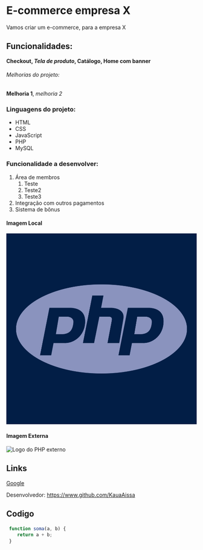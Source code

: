 # E-commerce empresa X

Vamos criar um e-commerce, para a empresa X

## Funcionalidades:

**Checkout, _Tela de produto_, Catálogo, Home com banner**

###### Melhorias do projeto:

__Melhoria 1__, _melhoria 2_


### Linguagens do projeto:

* HTML
* CSS
* JavaScript
* PHP
* MySQL

### Funcionalidade a desenvolver:

1. Área de membros
    1. Teste
    2. Teste2
    3. Teste3
2. Integração com outros pagamentos
3. Sistema de bônus 

#### Imagem Local

![Foto do PHP](img/php.jpg)

#### Imagem Externa

![Logo do PHP externo](https://www.tshirtgeek.com.br/wp-content/uploads/2021/06/com029.jpg)

## Links

[Google](https://www.google.com)

Desenvolvedor: https://www.github.com/KauaAissa

## Codigo

```javascript
 function soma(a, b) {
    return a + b;
 }
```